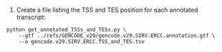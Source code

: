 

1. Create a file listing the TSS and TES position for each annotated transcript:
```
python get_annotated_TSSs_and_TESs.py \
    --gtf ../refs/GENCODE_v29/gencode.v29.SIRV.ERCC.annotation.gtf \
    --o gencode.v29.SIRV.ERCC.TSS_and_TES.tsv
```
